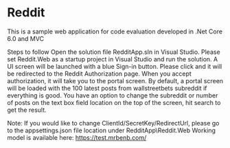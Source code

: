 # Reddit

This is a sample web application for code evaluation developed in .Net Core 6.0 and MVC

Steps to follow
Open the solution file RedditApp.sln in Visual Studio. 
Please set Reddit.Web as a startup project in Visual Studio and run the solution. 
A UI screen will be launched with a blue Sign-in button. 
Please click and it will be redirected to the Reddit Authorization page. 
When you accept authorization, it will take you to the portal screen. 
By default, a portal screen will be loaded with the 100 latest posts from wallstreetbets subreddit if everything is good. 
You have an option to change the subreddit or number of posts on the text box field location on the top of the screen, hit search to get the result.

Note: If you would like to change ClientId/SecretKey/RedirectUrl, please go to the appsettings.json file location under RedditApp\Reddit.Web
Working model is available here:  https://test.mrbenb.com/
